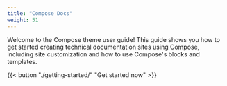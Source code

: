 ```yaml
---
title: "Compose Docs"
weight: 51
---
```


Welcome to the Compose theme user guide! This guide shows you how to get started creating technical documentation sites using Compose, including site customization and how to use Compose's blocks and templates.

{{< button "./getting-started/" "Get started now" >}}
